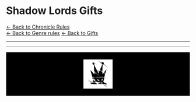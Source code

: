 # Shadow Lords Gifts

[← Back to Chronicle Rules](../../README.md)  
[← Back to Genre rules](../README.md)
[← Back to Gifts](./README.md)

-----



-----
<p align="center" style="background-color: #000; padding: 20px;">
  <img src="https://raw.githubusercontent.com/mckn-larp/.github/main/profile/05-queen-glow.png" alt="Knoxville Crown Footer" width="80" style="margin: 0 20px; vertical-align: middle;" />
</p>
